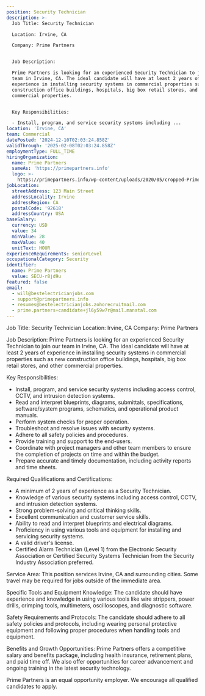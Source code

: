 ```yaml
---
position: Security Technician
description: >-
  Job Title: Security Technician

  Location: Irvine, CA

  Company: Prime Partners


  Job Description:

  Prime Partners is looking for an experienced Security Technician to join our
  team in Irvine, CA. The ideal candidate will have at least 2 years of
  experience in installing security systems in commercial properties such as new
  construction office buildings, hospitals, big box retail stores, and other
  commercial properties.


  Key Responsibilities:

  - Install, program, and service security systems including ...
location: 'Irvine, CA'
team: Commercial
datePosted: '2024-12-10T02:03:24.858Z'
validThrough: '2025-02-08T02:03:24.858Z'
employmentType: FULL_TIME
hiringOrganization:
  name: Prime Partners
  sameAs: 'https://primepartners.info'
  logo: >-
    https://primepartners.info/wp-content/uploads/2020/05/cropped-Prime-Partners-Logo-NO-BG-1-1.png
jobLocation:
  streetAddress: 123 Main Street
  addressLocality: Irvine
  addressRegion: CA
  postalCode: '92618'
  addressCountry: USA
baseSalary:
  currency: USD
  value: 34
  minValue: 28
  maxValue: 40
  unitText: HOUR
experienceRequirements: seniorLevel
occupationalCategory: Security
identifier:
  name: Prime Partners
  value: SECU-r8jd9u
featured: false
email:
  - will@bestelectricianjobs.com
  - support@primepartners.info
  - resumes@bestelectricianjobs.zohorecruitmail.com
  - prime.partners+candidate+jl6y59w7r@mail.manatal.com
---
```




Job Title: Security Technician
Location: Irvine, CA
Company: Prime Partners

Job Description:
Prime Partners is looking for an experienced Security Technician to join our team in Irvine, CA. The ideal candidate will have at least 2 years of experience in installing security systems in commercial properties such as new construction office buildings, hospitals, big box retail stores, and other commercial properties.

Key Responsibilities:
- Install, program, and service security systems including access control, CCTV, and intrusion detection systems.
- Read and interpret blueprints, diagrams, submittals, specifications, software/system programs, schematics, and operational product manuals.
- Perform system checks for proper operation.
- Troubleshoot and resolve issues with security systems.
- Adhere to all safety policies and procedures.
- Provide training and support to the end-users.
- Coordinate with project managers and other team members to ensure the completion of projects on time and within the budget.
- Prepare accurate and timely documentation, including activity reports and time sheets.

Required Qualifications and Certifications:
- A minimum of 2 years of experience as a Security Technician.
- Knowledge of various security systems including access control, CCTV, and intrusion detection systems.
- Strong problem-solving and critical thinking skills.
- Excellent communication and customer service skills.
- Ability to read and interpret blueprints and electrical diagrams.
- Proficiency in using various tools and equipment for installing and servicing security systems.
- A valid driver's license.
- Certified Alarm Technician (Level 1) from the Electronic Security Association or Certified Security Systems Technician from the Security Industry Association preferred.

Service Area:
This position services Irvine, CA and surrounding cities. Some travel may be required for jobs outside of the immediate area.

Specific Tools and Equipment Knowledge:
The candidate should have experience and knowledge in using various tools like wire strippers, power drills, crimping tools, multimeters, oscilloscopes, and diagnostic software.

Safety Requirements and Protocols:
The candidate should adhere to all safety policies and protocols, including wearing personal protective equipment and following proper procedures when handling tools and equipment.

Benefits and Growth Opportunities:
Prime Partners offers a competitive salary and benefits package, including health insurance, retirement plans, and paid time off. We also offer opportunities for career advancement and ongoing training in the latest security technology.

Prime Partners is an equal opportunity employer. We encourage all qualified candidates to apply.